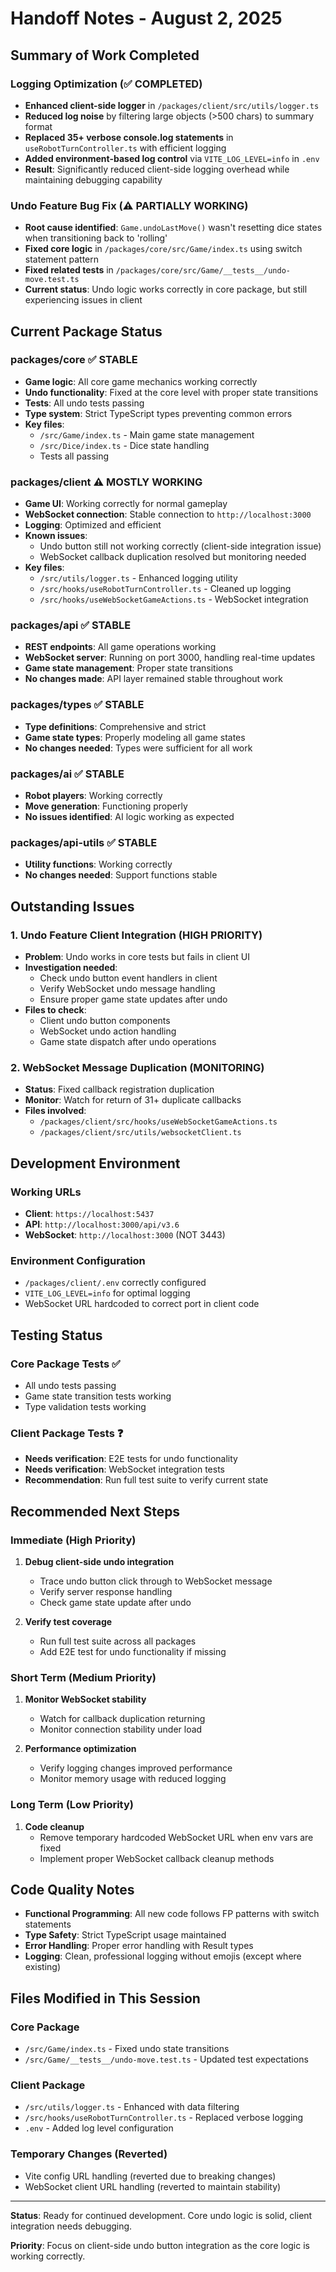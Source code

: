 # Handoff Notes - August 2, 2025

## Summary of Work Completed

### Logging Optimization (✅ COMPLETED)
- **Enhanced client-side logger** in `/packages/client/src/utils/logger.ts`
- **Reduced log noise** by filtering large objects (>500 chars) to summary format
- **Replaced 35+ verbose console.log statements** in `useRobotTurnController.ts` with efficient logging
- **Added environment-based log control** via `VITE_LOG_LEVEL=info` in `.env`
- **Result**: Significantly reduced client-side logging overhead while maintaining debugging capability

### Undo Feature Bug Fix (⚠️ PARTIALLY WORKING)
- **Root cause identified**: `Game.undoLastMove()` wasn't resetting dice states when transitioning back to 'rolling'
- **Fixed core logic** in `/packages/core/src/Game/index.ts` using switch statement pattern
- **Fixed related tests** in `/packages/core/src/Game/__tests__/undo-move.test.ts`
- **Current status**: Undo logic works correctly in core package, but still experiencing issues in client

## Current Package Status

### packages/core ✅ STABLE
- **Game logic**: All core game mechanics working correctly
- **Undo functionality**: Fixed at the core level with proper state transitions
- **Tests**: All undo tests passing
- **Type system**: Strict TypeScript types preventing common errors
- **Key files**:
  - `/src/Game/index.ts` - Main game state management
  - `/src/Dice/index.ts` - Dice state handling
  - Tests all passing

### packages/client ⚠️ MOSTLY WORKING
- **Game UI**: Working correctly for normal gameplay
- **WebSocket connection**: Stable connection to `http://localhost:3000`
- **Logging**: Optimized and efficient
- **Known issues**:
  - Undo button still not working correctly (client-side integration issue)
  - WebSocket callback duplication resolved but monitoring needed
- **Key files**:
  - `/src/utils/logger.ts` - Enhanced logging utility
  - `/src/hooks/useRobotTurnController.ts` - Cleaned up logging
  - `/src/hooks/useWebSocketGameActions.ts` - WebSocket integration

### packages/api ✅ STABLE
- **REST endpoints**: All game operations working
- **WebSocket server**: Running on port 3000, handling real-time updates
- **Game state management**: Proper state transitions
- **No changes made**: API layer remained stable throughout work

### packages/types ✅ STABLE
- **Type definitions**: Comprehensive and strict
- **Game state types**: Properly modeling all game states
- **No changes needed**: Types were sufficient for all work

### packages/ai ✅ STABLE
- **Robot players**: Working correctly
- **Move generation**: Functioning properly
- **No issues identified**: AI logic working as expected

### packages/api-utils ✅ STABLE
- **Utility functions**: Working correctly
- **No changes needed**: Support functions stable

## Outstanding Issues

### 1. Undo Feature Client Integration (HIGH PRIORITY)
- **Problem**: Undo works in core tests but fails in client UI
- **Investigation needed**: 
  - Check undo button event handlers in client
  - Verify WebSocket undo message handling
  - Ensure proper game state updates after undo
- **Files to check**:
  - Client undo button components
  - WebSocket undo action handling
  - Game state dispatch after undo operations

### 2. WebSocket Message Duplication (MONITORING)
- **Status**: Fixed callback registration duplication
- **Monitor**: Watch for return of 31+ duplicate callbacks
- **Files involved**:
  - `/packages/client/src/hooks/useWebSocketGameActions.ts`
  - `/packages/client/src/utils/websocketClient.ts`

## Development Environment

### Working URLs
- **Client**: `https://localhost:5437`
- **API**: `http://localhost:3000/api/v3.6`  
- **WebSocket**: `http://localhost:3000` (NOT 3443)

### Environment Configuration
- `/packages/client/.env` correctly configured
- `VITE_LOG_LEVEL=info` for optimal logging
- WebSocket URL hardcoded to correct port in client code

## Testing Status

### Core Package Tests ✅
- All undo tests passing
- Game state transition tests working
- Type validation tests working

### Client Package Tests ❓
- **Needs verification**: E2E tests for undo functionality
- **Needs verification**: WebSocket integration tests
- **Recommendation**: Run full test suite to verify current state

## Recommended Next Steps

### Immediate (High Priority)
1. **Debug client-side undo integration**
   - Trace undo button click through to WebSocket message
   - Verify server response handling
   - Check game state update after undo

2. **Verify test coverage**
   - Run full test suite across all packages
   - Add E2E test for undo functionality if missing

### Short Term (Medium Priority)
1. **Monitor WebSocket stability**
   - Watch for callback duplication returning
   - Monitor connection stability under load

2. **Performance optimization**
   - Verify logging changes improved performance
   - Monitor memory usage with reduced logging

### Long Term (Low Priority)
1. **Code cleanup**
   - Remove temporary hardcoded WebSocket URL when env vars are fixed
   - Implement proper WebSocket callback cleanup methods

## Code Quality Notes

- **Functional Programming**: All new code follows FP patterns with switch statements
- **Type Safety**: Strict TypeScript usage maintained
- **Error Handling**: Proper error handling with Result types
- **Logging**: Clean, professional logging without emojis (except where existing)

## Files Modified in This Session

### Core Package
- `/src/Game/index.ts` - Fixed undo state transitions
- `/src/Game/__tests__/undo-move.test.ts` - Updated test expectations

### Client Package  
- `/src/utils/logger.ts` - Enhanced with data filtering
- `/src/hooks/useRobotTurnController.ts` - Replaced verbose logging
- `.env` - Added log level configuration

### Temporary Changes (Reverted)
- Vite config URL handling (reverted due to breaking changes)
- WebSocket client URL handling (reverted to maintain stability)

---

**Status**: Ready for continued development. Core undo logic is solid, client integration needs debugging.

**Priority**: Focus on client-side undo button integration as the core logic is working correctly.
